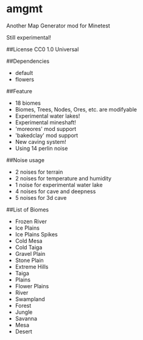 amgmt
=====

Another Map Generator mod for Minetest

Still experimental!

##License
CC0 1.0 Universal

##Dependencies
- default
- flowers

##Feature
- 18 biomes
- Biomes, Trees, Nodes, Ores, etc. are modifyable
- Experimental water lakes!
- Experimental mineshaft!
- 'moreores' mod support
- 'bakedclay' mod support
- New caving system!
- Using 14 perlin noise

##Noise usage
- 2 noises for terrain
- 2 noises for temperature and humidity
- 1 noise for experimental water lake
- 4 noises for cave and deepness
- 5 noises for 3d cave

##List of Biomes
- Frozen River
- Ice Plains
- Ice Plains Spikes
- Cold Mesa
- Cold Taiga
- Gravel Plain
- Stone Plain
- Extreme Hills
- Taiga
- Plains
- Flower Plains
- River
- Swampland
- Forest
- Jungle
- Savanna
- Mesa
- Desert
